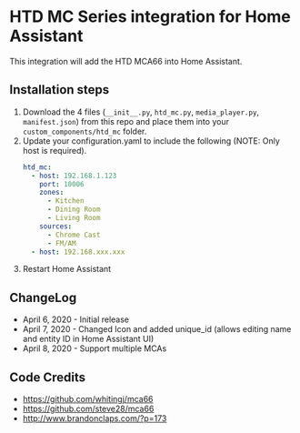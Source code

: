 # HTD MC Series integration for Home Assistant

This integration will add the HTD MCA66 into Home Assistant.

## Installation steps

1. Download the 4 files (`__init__.py`, `htd_mc.py`, `media_player.py`, `manifest.json`) from this repo and place them into your `custom_components/htd_mc` folder.
2. Update your configuration.yaml to include the following (NOTE: Only host is required).
    ```yaml
    htd_mc:
      - host: 192.168.1.123
        port: 10006
        zones:
          - Kitchen
          - Dining Room
          - Living Room
        sources:
          - Chrome Cast
          - FM/AM
      - host: 192.168.xxx.xxx
    ```
3. Restart Home Assistant


## ChangeLog
- April 6, 2020 - Initial release
- April 7, 2020 - Changed Icon and added unique_id (allows editing name and entity ID in Home Assistant UI)
- April 8, 2020 - Support multiple MCAs


## Code Credits
- https://github.com/whitingj/mca66
- https://github.com/steve28/mca66
- http://www.brandonclaps.com/?p=173